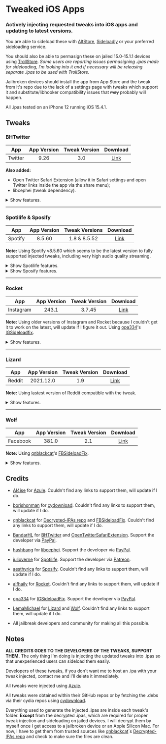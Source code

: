 # Tweaked iOS Apps

### Actively injecting requested tweaks into iOS apps and updating to latest versions.

You are able to sideload these with [AltStore](https://altstore.io/), [Sideloadly](https://sideloadly.io/) or your preferred sideloading service. 

You should also be able to permasign these on jailed 15.0-15.1.1 devices using [TrollStore](https://github.com/opa334/TrollStore). _Some users are reporting issues permasigning .ipas made for sideloading, I´m looking into it and if necessary will be releasing separate .ipas to be used with TrollStore._

Jailbroken devices should install the app from App Store and the tweak from it's repo due to the lack of a settings page with tweaks which support it and substitute/libhooker compatibility issues that ~~may~~ probably will happen.


All .ipas tested on an iPhone 12 running iOS 15.4.1.


## Tweaks
### BHTwitter

| App | App Version | Tweak Version | Download |
| :---: | :---: | :---: | :---: |
| Twitter | 9.26| 3.0 | [Link](https://github.com/lucasnasc04/Tweaked-iOS-Apps/releases/download/BHTwitter3.0-Twitter9.26/Twitter9.26_BHTwitter3.0.ipa) |

**Also added:** 
- Open Twitter Safari Extension (allow it in Safari settings and open Twitter links inside the app via the share menu);
- libcephei (tweak dependency).

<details>
  <summary>Show features.</summary>

- Download Videos (even if account private).
- Custom Tab Bar
- Video zoom feature.
- No history feature.
- Hide topics tweet feature.
- Disable video layer caption.
- Padlock.
- Font changer.
- Enable the new UI of DM search.
- Auto load photos in highest quality feature.
- Undo tweet feature.
- Theme (like Twitter Bule).
- Twitter Circle feature.
- Copying profile information feature.
- Save tweet as an image.
- Hide spaces bar.
- Disable RTL.
- Always open in Safari.
- Translate bio.
- Reader mode feature.
- Disable new tweet style (A.K.A edge to edge tweet)
- Enable voice tweet and voice message in DM.
- Hide promoted tweet from the timeline.
- Confirm alert when hit the tweet button.
- Confirm alert when hit like button.
- Confirm alert when hit follow button.
- FLEX for debugging.

</details>

---

### Spotilife & Sposify

| App | App Version | Tweak Versions | Download |
| :---: | :---: | :---: | :---: |
| Spotify | 8.5.60 | 1.8 & 8.5.52 | [Link](https://github.com/lucasnasc04/Tweaked-iOS-Apps/releases/download/Spotilife1.8-Sposify8.5.52-Spotify8.5.60/Spotify8.5.60_Spotilife1.8_Sposify8.5.52.ipa) |

**Note:** Using Spotify v8.5.60 which seems to be the latest version to fully supported injected tweaks, including very high audio quality streaming.

<details>
  <summary>Show Spotilife features.</summary>

- Unlimited skips.
- No ads.
- Very high quality streaming.
- Import songs.
- Enable or disable playlist artwork.
- Enable Now Playing Shows mode.
- Import local playlists.
- Clear Spotify's cache.

</details>

<details>
  <summary>Show Sposify features.</summary>
  
- Enable or disable connect access button.
- Import your music.
- No burger menu icon on lockscreen.
- Verified profile badge.
- Enable or disable voice search.
- Enable or disable what's new section.
- Enable artists & playlists old interface.
- Enable create playlist new interface.
- Disable add songs button.
- Disable play button.
- Disable recommended songs section.
- Disable swipeable actions.
- Hide create playlist.
- No shuffle on big play button.
- Open canvas playlist.
- Show album & artist recommendations.
- True shuffle.
- View artists offline.
- Align text to top on now playing view.
- Auto hide duration labels on now playing view.
- Blackout mode on now playing view.
- Canvas choice button on now playing view.
- Canvas tap on now playing view.
- Car view on now playing view.
- Disable Genius lyrics on now playing view.
- Disable Storylines on now playing view.
- Disable Canvas on now playing view.
- Disable queue screen controls on now playing view.
- Disable Social Listening section.
- Long-press on any Canvas to save them.
- Show or hide status bar.
  
</details>

---

### Rocket

| App | App Version | Tweak Version | Download |
| :---: | :---: | :---: | :---: |
| Instagram | 243.1 | 3.7.45 | [Link](https://github.com/lucasnasc04/Tweaked-iOS-Apps/releases/download/Rocket3.7.45-Instagram243.1/Instagram243.1_Rocket3.7.45.ipa) |

**Note:** Using older versions of Instagram and Rocket because I couldn't get it to work on the latest, will update if I figure it out. Using [opa334](https://github.com/opa334)'s [IGSideloadfix](https://github.com/opa334/IGSideloadFix).

<details>
  <summary>Show features.</summary>

- Save any photo to Camera Roll.
- Save any video to Camera Roll.
- Hold down on an image to view high resolution version of it.
- Hold down on a video to view high resolution version of it.
- Double tap or hold on a profile image to view it in full screen.
- Mute and Unmute users from home and activity feed.
- Hide sponsored posts.
- Show following status on user profile.
- Share images using default iOS share sheet.
- View direct messages without notifying sender.
- Easily toggle feed layout between grid and list with a press of a button.
- Confirmation alert when you double-tap a post to like.
- Tap times inside a post cell to show full timestamp.
- View stories without marking them as seen.
- Download photos and videos from stories.
- Manually mark stories as seen.
- Show entire gallery instead of last 24 hours in story maker.

</details>

---

### Lizard

| App | App Version | Tweak Version | Download |
| :---: | :---: | :---: | :---: |
| Reddit | 2021.12.0 | 1.9 | [Link](https://github.com/lucasnasc04/Tweaked-iOS-Apps/releases/download/Lizard1.9-Reddit2021.12.0/Reddit2021.12.0_Lizard1.9.ipa) |

**Note:** Using lastest version of Reddit compatible with the tweak.

<details>
  <summary>Show features.</summary>
  
 - Hide awards.
 - Show NSFW posts.
 - Hide sponsored posts and comments.
 - Download the highest quality video with audio.
 - Download one or more images in gallery posts.
 - Supports video posts with Imgur, gyfcat and more.
 - Undo scrolling if status bar is tapped.
 - Secure authentication.

  </details>
  
  ---
  
  ### Wolf

| App | App Version | Tweak Version | Download |
| :---: | :---: | :---: | :---: |
| Facebook | 381.0 | 2.1 | [Link](https://github.com/lucasnasc04/Tweaked-iOS-Apps/releases/download/Wolf2.1-Facebook381.0/Facebook381.0_Wolf2.1.ipa) |

**Note:** Using [qnblackcat](https://github.com/qnblackcat/)'s [FBSideloadFix](https://github.com/qnblackcat/FBSideloadfix).

<details>
  <summary>Show features.</summary>
  
- Disable marking messages as seen.
- Disable typing status in messages.
- No feed ads.
- Disable marking stories.
- Disable auto-advance in stories.
- Save Story images and videos.
- No story ads.
- Save Feed videos by long-pressing the video.
  
</details>
  
  
## Credits
- [Al4ise](https://github.com/Al4ise) for [Azule](https://github.com/Al4ise/Azule). Couldn't find any links to support them, will update if I do.


- [borishonman](https://github.com/borishonman) for [cydownload](https://github.com/borishonman/cydownload). Couldn't find any links to support them, will update if I do.


- [qnblackcat](https://github.com/qnblackcat/) for [Decrypted-IPAs repo](https://github.com/qnblackcat/Decrypted-IPAs) and [FBSideloadFix](https://github.com/qnblackcat/FBSideloadfix). Couldn't find any links to support them, will update if I do.


- [BandarHL](https://github.com/BandarHL) for [BHTwitter](https://github.com/BandarHL/BHTwitter) and [OpenTwitterSafariExtension](https://github.com/BandarHL/OpenTwitterSafariExtension). Support the developer via [PayPal](https://www.paypal.com/paypalme/BandarHL).


- [hashbang](https://github.com/hbang) for [libcephei](https://github.com/hbang/libcephei). Support the developer via [PayPal](https://hashbang.productions/donate/).


- [julioverne](https://github.com/julioverne) for [Spotilife](http://julio.hackyouriphone.org/description.html?id=com.julioverne.spotilife). Support the developer via [Patreon](https://www.patreon.com/julioverne).


- [aesthyrica](https://github.com/aesthyrica) for [Sposify](https://repo.dynastic.co/package/com.spos). Couldn't find any links to support them, will update if I do.


- [alfhaily](https://twitter.com/freemanrepo) for [Rocket](https://apt.alfhaily.me/depictions/4EYOXC). Couldn't find any links to support them, will update if I do.


- [opa334](https://github.com/opa334) for [IGSideloadFix](https://github.com/opa334/IGSideloadFix). Support the developer via [PayPal](http://opa334.github.io/donate.html).


- [LemaMichael](https://github.com/LemaMichael) for [Lizard](http://cydia.saurik.com/package/com.lema.lizard) and [Wolf](http://cydia.saurik.com/package/com.lema.wolf/). Couldn't find any links to support them, will update if I do.


- All jailbreak developers and community for making all this possible.


## Notes
**ALL CREDITS GOES TO THE DEVELOPERS OF THE TWEAKS, SUPPORT THEM.** The only thing I'm doing is injecting the updated tweaks into .ipas so that unexperienced users can sideload them easily.

Developers of these tweaks, if you don't want me to host an .ipa with your tweak injected, contact me and I'll delete it immediately.

All tweaks were injected using [Azule](https://github.com/Al4ise/Azule).

All tweaks were obtained within their GitHub repos or by fetching the .debs via their cydia repos using [cydownload](https://github.com/borishonman/cydownload).

Everything used to generate the injected .ipas are inside each tweak's folder. **Except** from the decrypted .ipas, which are required for proper tweak injection and sideloading on jailed devices. I will decrypt them by myself once I get access to a jailbroken device or an Apple Silicon Mac. For now, I have to get them from trusted sources like [qnblackcat](https://github.com/qnblackcat/)´s [Decrypted-IPAs repo](https://github.com/qnblackcat/Decrypted-IPAs) and check to make sure the files are clean.
